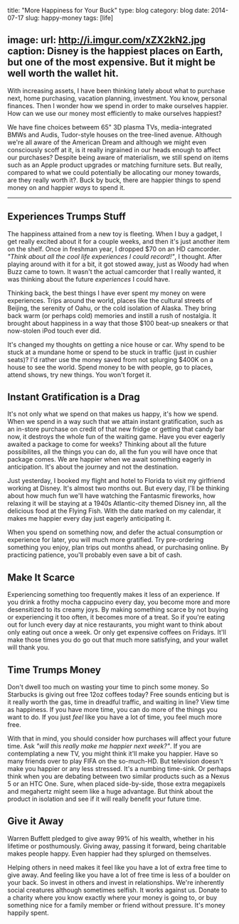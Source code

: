 title: "More Happiness for Your Buck"
type: blog
category: blog
date: 2014-07-17
slug: happy-money
tags: [life]

image:
    url: http://i.imgur.com/xZX2kN2.jpg
    caption: Disney is the happiest places on Earth, but one of the most expensive. But it might be well worth the wallet hit.
---

With increasing assets, I have been thinking lately about what to purchase
next, home purchasing, vacation planning, investment. You know, personal
finances. Then I wonder how we spend in order to make ourselves happier. How
can we use our money most efficiently to make ourselves happiest?

We have fine choices betweem 65" 3D plasma TVs, media-integrated BMWs and
Audis, Tudor-style houses on the tree-lined avenue. Although we're all aware of
the American Dream and although we might even consciously scoff at it, is it
really ingrained in our heads enough to affect our purchases? Despite being
aware of materialism, we still spend on items such as an Apple product upgrades
or matching furniture sets. But really, compared to what we could potentially
be allocating our money towards, are they really worth it?. Buck by buck,
there are happier things to spend money on and happier *ways* to spend it.

---

## Experiences Trumps Stuff

The happiness attained from a new toy is fleeting. When I buy a gadget, I get
really excited about it for a couple weeks, and then it's just another item
on the shelf. Once in freshman year, I dropped $70 on an HD camcorder. *"Think
about all the cool life experiences I could record!"*, I thought. After playing
around with it for a bit, it got stowed away, just as Woody had when Buzz came
to town. It wasn't the actual camcorder that I really wanted, it was thinking
about the future *experiences* I could have.

Thinking back, the best things I have ever spent my money on were experiences.
Trips around the world, places like the cultural streets of Beijing, the
serenity of Oahu, or the cold isolation of Alaska. They bring back warm (or
perhaps cold) memories and instill a rush of nostalgia. It brought about
happiness in a way that those $100 beat-up sneakers or that now-stolen iPod
touch ever did.

It's changed my thoughts on getting a nice house or car. Why spend to be stuck
at a mundane home or spend to be stuck in traffic (just in cushier seats)? I'd
rather use the money saved from not splurging $400K on a house to see the
world. Spend money to be with people, go to places, attend shows, try new
things. You won't forget it.

## Instant Gratification is a Drag

It's not only what we spend on that makes us happy, it's how we spend. When we
spend in a way such that we attain instant gratification, such as an in-store
purchase on credit of that new fridge or getting that candy bar now, it
destroys the whole fun of the waiting game. Have you ever eagerly awaited a
package to come for weeks? Thinking about all the future possibilites, all the
things you can do, all the fun you will have once that package comes. We are
happier when we await something eagerly in anticipation. It's about the journey
and not the destination.

Just yesterday, I booked my flight and hotel to Florida to visit my girlfriend
working at Disney. It's almost two months out. But every day, I'll be thinking
about how much fun we'll have watching the Fantasmic fireworks, how relaxing it
will be staying at a 1940s Atlantic-city themed Disney inn, all the delicious
food at the Flying Fish. With the date marked on my calendar, it makes me
happier every day just eagerly anticipating it.

When you spend on something now, and defer the actual consumption or experience
for later, you will much more gratified. Try pre-ordering something you enjoy,
plan trips out months ahead, or purchasing online. By practicing patience,
you'll probably even save a bit of cash.

## Make It Scarce

Experiencing something too frequently makes it less of an experience. If you
drink a frothy mocha cappucino every day, you become more and more desensitized
to its creamy joys. By making something scarce by not buying or experiencing it
too often, it becomes more of a treat. So if you're eating out for lunch
every day at nice restaurants, you might want to think about only eating out
once a week. Or only get expensive coffees on Fridays. It'll make those times
you do go out that much more satisfying, and your wallet will thank you.

## Time Trumps Money

Don't dwell too much on wasting your time to pinch some money. So Starbucks is
giving out free 12oz coffees today? Free sounds enticing but is it really worth
the gas, time in dreadful traffic, and waiting in line? View time as happiness.
If you have more time, you can do more of the things you want to do. If you
just *feel* like you have a lot of time, you feel much more free.

With that in mind, you should consider how purchases will affect your future
time. Ask *"will this really make me happier next week?"*. If you are
contemplating a new TV, you might think it'll make you happier. Have so many
friends over to play FIFA on the so-much-HD. But television doesn't make you
happier or any less stressed. It's a numbing time-sink. Or perhaps think when
you are debating between two similar products such as a Nexus 5 or an HTC One.
Sure, when placed side-by-side, those extra megapixels and megahertz might seem
like a huge advantage. But think about the product in isolation and see if it
will really benefit your future time.

## Give it Away

Warren Buffett pledged to give away 99% of his wealth, whether in his lifetime
or posthumously. Giving away, passing it forward, being charitable makes people
happy. Even happier had they splurged on themselves.

Helping others in need makes it feel like you have a lot of extra free time to
give away. And feeling like you have a lot of free time is less of a boulder on
your back. So invest in others and invest in relationships. We're inherently
social creatures although sometimes selfish. It works against us. Donate to a
charity where you know exactly where your money is going to, or buy something
nice for a family member or friend without pressure. It's money happily spent.

